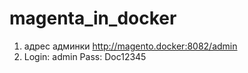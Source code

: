 # magenta_in_docker

1) адрес админки http://magento.docker:8082/admin
2) Login: admin Pass: Doc12345 